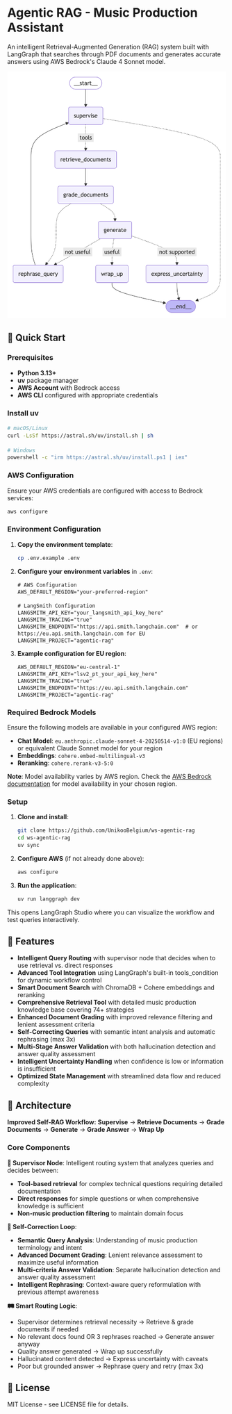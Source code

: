# Agentic RAG - Music Production Assistant

An intelligent Retrieval-Augmented Generation (RAG) system built with LangGraph that searches through PDF documents and generates accurate answers using AWS Bedrock's Claude 4 Sonnet model.

![Workflow Diagram](resources/workflow_diagram.png)

## 🚀 Quick Start

### Prerequisites

- **Python 3.13+**
- **uv** package manager
- **AWS Account** with Bedrock access
- **AWS CLI** configured with appropriate credentials

### Install uv

```bash
# macOS/Linux
curl -LsSf https://astral.sh/uv/install.sh | sh

# Windows
powershell -c "irm https://astral.sh/uv/install.ps1 | iex"
```

### AWS Configuration

Ensure your AWS credentials are configured with access to Bedrock services:

```bash
aws configure
```

### Environment Configuration

1. **Copy the environment template**:
   ```bash
   cp .env.example .env
   ```

2. **Configure your environment variables** in `.env`:
   ```properties
   # AWS Configuration
   AWS_DEFAULT_REGION="your-preferred-region"
   
   # LangSmith Configuration
   LANGSMITH_API_KEY="your_langsmith_api_key_here"
   LANGSMITH_TRACING="true"
   LANGSMITH_ENDPOINT="https://api.smith.langchain.com"  # or https://eu.api.smith.langchain.com for EU
   LANGSMITH_PROJECT="agentic-rag"
   ```

3. **Example configuration for EU region**:
   ```properties
   AWS_DEFAULT_REGION="eu-central-1"
   LANGSMITH_API_KEY="lsv2_pt_your_api_key_here"
   LANGSMITH_TRACING="true"
   LANGSMITH_ENDPOINT="https://eu.api.smith.langchain.com"
   LANGSMITH_PROJECT="agentic-rag"
   ```

### Required Bedrock Models

Ensure the following models are available in your configured AWS region:
- **Chat Model**: `eu.anthropic.claude-sonnet-4-20250514-v1:0` (EU regions) or equivalent Claude Sonnet model for your region
- **Embeddings**: `cohere.embed-multilingual-v3`
- **Reranking**: `cohere.rerank-v3-5:0`

**Note**: Model availability varies by AWS region. Check the [AWS Bedrock documentation](https://docs.aws.amazon.com/bedrock/latest/userguide/model-ids.html) for model availability in your chosen region.

### Setup

1. **Clone and install**:
   ```bash
   git clone https://github.com/UnikooBelgium/ws-agentic-rag
   cd ws-agentic-rag
   uv sync
   ```

2. **Configure AWS** (if not already done above):
   ```bash
   aws configure
   ```

3. **Run the application**:
   ```bash
   uv run langgraph dev
   ```

This opens LangGraph Studio where you can visualize the workflow and test queries interactively.

## 🎯 Features

- **Intelligent Query Routing** with supervisor node that decides when to use retrieval vs. direct responses
- **Advanced Tool Integration** using LangGraph's built-in tools_condition for dynamic workflow control
- **Smart Document Search** with ChromaDB + Cohere embeddings and reranking
- **Comprehensive Retrieval Tool** with detailed music production knowledge base covering 74+ strategies
- **Enhanced Document Grading** with improved relevance filtering and lenient assessment criteria
- **Self-Correcting Queries** with semantic intent analysis and automatic rephrasing (max 3x)
- **Multi-Stage Answer Validation** with both hallucination detection and answer quality assessment
- **Intelligent Uncertainty Handling** when confidence is low or information is insufficient
- **Optimized State Management** with streamlined data flow and reduced complexity

## 📁 Architecture

**Improved Self-RAG Workflow:** **Supervise** → **Retrieve Documents** → **Grade Documents** → **Generate** → **Grade Answer** → **Wrap Up**

### Core Components

**🧠 Supervisor Node**: Intelligent routing system that analyzes queries and decides between:
- **Tool-based retrieval** for complex technical questions requiring detailed documentation
- **Direct responses** for simple questions or when comprehensive knowledge is sufficient
- **Non-music production filtering** to maintain domain focus

**🔄 Self-Correction Loop**:
- **Semantic Query Analysis**: Understanding of music production terminology and intent
- **Advanced Document Grading**: Lenient relevance assessment to maximize useful information
- **Multi-criteria Answer Validation**: Separate hallucination detection and answer quality assessment
- **Intelligent Rephrasing**: Context-aware query reformulation with previous attempt awareness

**🛤️ Smart Routing Logic**:
- Supervisor determines retrieval necessity → Retrieve & grade documents if needed
- No relevant docs found OR 3 rephrases reached → Generate answer anyway
- Quality answer generated → Wrap up successfully  
- Hallucinated content detected → Express uncertainty with caveats
- Poor but grounded answer → Rephrase query and retry (max 3x)

## 📄 License

MIT License - see LICENSE file for details.